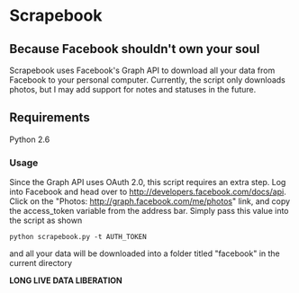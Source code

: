 # Scrapebook
## Because Facebook shouldn't own your soul

Scrapebook uses Facebook's Graph API to download all your data from Facebook to your personal computer. Currently, the script only downloads photos, but I may add support for notes and statuses in the future. 

## Requirements

Python 2.6

### Usage

Since the Graph API uses OAuth 2.0, this script requires an extra step. Log into Facebook and head over to <http://developers.facebook.com/docs/api>. Click on the "Photos: http://graph.facebook.com/me/photos" link, and copy the access_token variable from the address bar. Simply pass this value into the script as shown 

    python scrapebook.py -t AUTH_TOKEN
    
and all your data will be downloaded into a folder titled "facebook" in the current directory

**LONG LIVE DATA LIBERATION**


